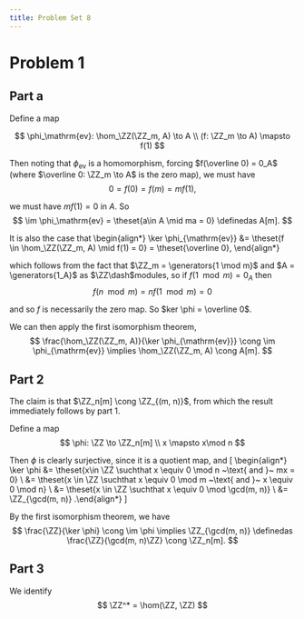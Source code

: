 ```yaml
---
title: Problem Set 8
---
```


# Problem 1

## Part a

Define a map

$$
\phi_\mathrm{ev}: \hom_\ZZ(\ZZ_m, A) \to A \\
(f: \ZZ_m \to A) \mapsto f(1)
$$

Then noting that $\phi_\mathrm{ev}$ is a homomorphism, forcing $f(\overline 0) = 0_A$ (where $\overline 0: \ZZ_m \to A$ is the zero map), we must have
$$
0 = f(0) = f(m) = m f(1),
$$

we must have $mf(1) = 0$ in $A$. So 
$$
\im \phi_\mathrm{ev} = \theset{a\in A \mid ma = 0} \definedas A[m].
$$

It is also the case that
\begin{align*}
\ker \phi_{\mathrm{ev}} &= \theset{f \in \hom_\ZZ(\ZZ_m, A) \mid f(1) = 0} = \theset{\overline 0},
\end{align*}

which follows from the fact that $\ZZ_m = \generators{1 \mod m}$ and $A = \generators{1_A}$ as $\ZZ\dash$modules, so if $f(1 \mod m) = 0_A$ then 
$$
f(n \mod m) = nf( 1 \mod m) = 0
$$ 

and so $f$ is necessarily the zero map. So $ker \phi = \overline 0$. 

We can then apply the first isomorphism theorem,
$$
\frac{\hom_\ZZ(\ZZ_m, A)}{\ker \phi_{\mathrm{ev}}} \cong \im \phi_{\mathrm{ev}} \implies \hom_\ZZ(\ZZ_m, A) \cong A[m].
$$

## Part 2

The claim is that $\ZZ_n[m] \cong \ZZ_{(m, n)}$, from which the result immediately follows by part 1.

Define a map
$$
\phi: \ZZ \to \ZZ_n[m] \\ 
x \mapsto x\mod n
$$

Then $\phi$ is clearly surjective, since it is a quotient map, and
\[
\begin{align*}
\ker \phi &= \theset{x\in \ZZ \suchthat x \equiv 0 \mod n ~\text{ and }~ mx = 0} \\
&= \theset{x \in \ZZ \suchthat x \equiv 0 \mod m ~\text{ and }~ x \equiv 0 \mod n} \\
&= \theset{x \in \ZZ \suchthat x  \equiv 0 \mod \gcd(m, n)} \\
&= \ZZ_{\gcd(m, n)}
.\end{align*}
\]

By the first isomorphism theorem, we have
$$
\frac{\ZZ}{\ker \phi} \cong \im \phi \implies \ZZ_{\gcd(m, n)} \definedas \frac{\ZZ}{\gcd(m, n)\ZZ} \cong \ZZ_n[m].
$$

## Part 3

We identify
$$
\ZZ^* = \hom(\ZZ, \ZZ)
$$